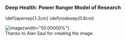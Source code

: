 <!--frame start-->
### Deep Health: Power Ranger Model of Research

\def\layersep{1.2cm} \def\nodesep{0.8cm}

![image](../../../health/tex/diagrams/deep_health_power_rangers.jpg){width="50.00000%"}\
Thanks to Alan Saul for creating the image.

<!--frame end-->

